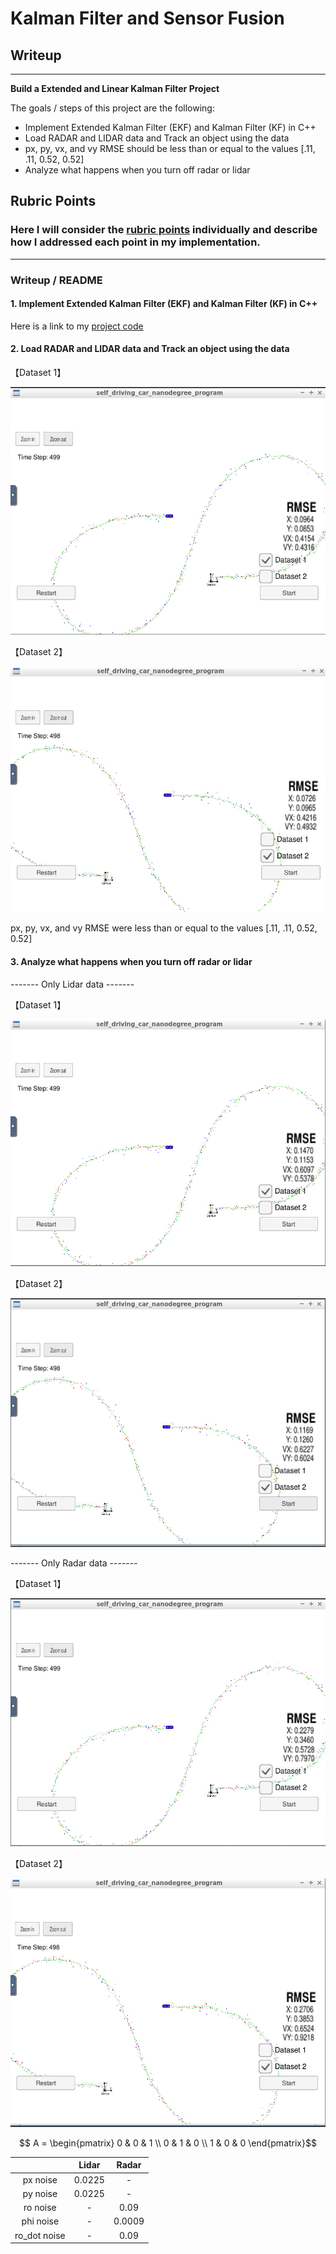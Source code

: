 # **Kalman Filter and Sensor Fusion** 

## Writeup

---

**Build a Extended and Linear Kalman Filter Project**

The goals / steps of this project are the following:
* Implement Extended Kalman Filter (EKF) and Kalman Filter (KF) in C++
* Load RADAR and LIDAR data and Track an object using the data
* px, py, vx, and vy RMSE should be less than or equal to the values [.11, .11, 0.52, 0.52]
* Analyze what happens when you turn off radar or lidar


## Rubric Points
### Here I will consider the [rubric points](https://review.udacity.com/#!/rubrics/748/view) individually and describe how I addressed each point in my implementation.  

---
### Writeup / README

#### 1. Implement Extended Kalman Filter (EKF) and Kalman Filter (KF) in C++

Here is a link to my [project code](./src)

#### 2. Load RADAR and LIDAR data and Track an object using the data

【Dataset 1】

![alt text](./results/SF_1.png)

【Dataset 2】

![alt text](./results/SF_2.png)

px, py, vx, and vy RMSE were less than or equal to the values [.11, .11, 0.52, 0.52]

#### 3. Analyze what happens when you turn off radar or lidar

------- Only Lidar data -------

【Dataset 1】

![alt text](./results/LIDAR_1.png)

【Dataset 2】

![alt text](./results/LIDAR_2.png)

------- Only Radar data -------

【Dataset 1】

![alt text](./results/RADAR_1.png)

【Dataset 2】

![alt text](./results/RADAR_2.png)

$$ A = \begin{pmatrix}
0 & 0 & 1 \\ 0 & 1 & 0 \\ 1 & 0 & 0
\end{pmatrix}$$

|       | Lidar | Radar |
|:-----------:|:------------:|:------------:|
| px noise | 0.0225 | - |
| py noise | 0.0225 | - |
| ro noise | - | 0.09 |
| phi noise | - | 0.0009 |
| ro_dot noise | - | 0.09 |
